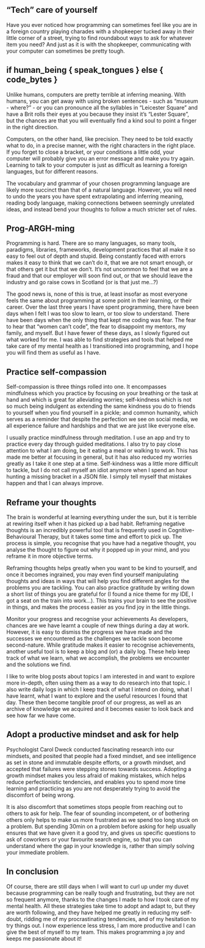 ## “Tech” care of yourself
Have you ever noticed how programming can sometimes feel like you are in a foreign country
playing charades with a shopkeeper tucked away in their little corner of a street, trying to find
roundabout ways to ask for whatever item you need? And just as it is with the shopkeeper,
communicating with your computer can sometimes be pretty tough.

## if human_being { speak_tongues } else { code_bytes }
Unlike humans, computers are pretty terrible at inferring meaning. With humans, you can get
away with using broken sentences - such as “museum - where?” - or you can pronounce all the
syllables in “Leicester Square” and have a Brit rolls their eyes at you because they insist it’s
“Lester Square”, but the chances are that you will eventually find a kind soul to point a finger in
the right direction.

Computers, on the other hand, like precision. They need to be told exactly what to do, in a
precise manner, with the right characters in the right place. If you forget to close a bracket, or
your conditions a little odd, your computer will probably give you an error message and make
you try again. Learning to talk to your computer is just as difficult as learning a foreign
languages, but for different reasons.

The vocabulary and grammar of your chosen programming language are likely more succinct
than that of a natural language. However, you will need to undo the years you have spent
extrapolating and inferring meaning, reading body language, making connections between
seemingly unrelated ideas, and instead bend your thoughts to follow a much stricter set of rules.

## Prog-ARGH-ming
Programming is hard. There are so many languages, so many tools, paradigms, libraries,
frameworks, development practices that all make it so easy to feel out of depth and stupid.
Being constantly faced with errors makes it easy to think that we can’t do it, that we are not
smart enough, or that others get it but that we don’t. It’s not uncommon to feel that we are a
fraud and that our employer will soon find out, or that we should leave the industry and go raise
cows in Scotland (or is that just me...?)

The good news is, none of this is true, at least insofar as most everyone feels the same about
programming at some point in their learning, or their career. Over the last three years I have
spent programming, there have been days when I felt I was too slow to learn, or too slow to
understand. There have been days when the only thing that kept me coding was fear. The fear
to hear that “women can’t code”, the fear to disappoint my mentors, my family, and myself.
But I have fewer of these days, as I slowly figured out what worked for me. I was able to find
strategies and tools that helped me take care of my mental health as I transitioned into
programming, and I hope you will find them as useful as I have.

## Practice self-compassion
Self-compassion is three things rolled into one. It encompasses mindfulness which you practice
by focusing on your breathing or the task at hand and which is great for alleviating worries;
self-kindness which is not so much being indulgent as extending the same kindness you do to
friends to yourself when you find yourself in a pickle; and common humanity, which serves as a
reminder that despite the perfection we see on social media, we all experience failure and
hardships and that we are just like everyone else.

I usually practice mindfulness through meditation. I use an app and try to practice every day
through guided meditations. I also try to pay close attention to what I am doing, be it eating a
meal or walking to work. This has made me better at focusing in general, but it has also reduced
my worries greatly as I take it one step at a time. Self-kindness was a little more difficult to
tackle, but I do not call myself an idiot anymore when I spend an hour hunting a missing bracket
in a JSON file. I simply tell myself that mistakes happen and that I can always improve.

## Reframe your thoughts
The brain is wonderful at learning everything under the sun, but it is terrible at rewiring itself
when it has picked up a bad habit. Reframing negative thoughts is an incredibly powerful tool
that is frequently used in Cognitive-Behavioural Therapy, but it takes some time and effort to
pick up. The process is simple, you recognise that you have had a negative thought, you
analyse the thought to figure out why it popped up in your mind, and you reframe it in more
objective terms.

Reframing thoughts helps greatly when you want to be kind to yourself, and once it becomes
ingrained, you may even find yourself manipulating thoughts and ideas in ways that will help you
find different angles for the problems you are tackling. You can also practice gratitude by writing
down a short list of things you are grateful for (I found a nice theme for my IDE, I got a seat on
the train into work...). This trains your brain to see the positive in things, and makes the process
easier as you find joy in the little things.

Monitor your progress and recognise your achievements
As developers, chances are we have learnt a couple of new things during a day at work.
However, it is easy to dismiss the progress we have made and the successes we encountered
as the challenges we tackle soon become second-nature. While gratitude makes it easier to
recognise achievements, another useful tool is to keep a blog and (or) a daily log. These help
keep track of what we learn, what we accomplish, the problems we encounter and the solutions
we find.

I like to write blog posts about topics I am interested in and want to explore more in-depth, often
using them as a way to do research into that topic. I also write daily logs in which I keep track of
what I intend on doing, what I have learnt, what I want to explore and the useful resources I
found that day. These then become tangible proof of our progress, as well as an archive of
knowledge we acquired and it becomes easier to look back and see how far we have come.

## Adopt a productive mindset and ask for help
Psychologist Carol Dweck conducted fascinating research into our mindsets, and posited that
people had a fixed mindset, and see intelligence as set in stone and immutable despite efforts,
or a growth mindset, and accepted that failures were stepping stones towards success.
Adopting a growth mindset makes you less afraid of making mistakes, which helps reduce
perfectionistic tendencies, and enables you to spend more time learning and practicing as you
are not desperately trying to avoid the discomfort of being wrong.

It is also discomfort that sometimes stops people from reaching out to others to ask for help.
The fear of sounding incompetent, or of bothering others only helps to make us more frustrated
as we spend too long stuck on a problem. But spending 30min on a problem before asking for
help usually ensures that we have given it a good try, and gives us specific questions to ask of
coworkers or your favourite search engine, so that you can understand where the gap in your
knowledge is, rather than simply solving your immediate problem.

## In conclusion
Of course, there are still days when I will want to curl up under my duvet because programming
can be really tough and frustrating, but they are not so frequent anymore, thanks to the changes
I made to how I took care of my mental health. All these strategies take time to adopt and adapt
to, but they are worth following, and they have helped me greatly in reducing my self-doubt,
ridding me of my procrastinating tendencies, and of my hesitation to try things out. I now
experience less stress, I am more productive and I can give the best of myself to my team. This
makes programming a joy and keeps me passionate about it!
